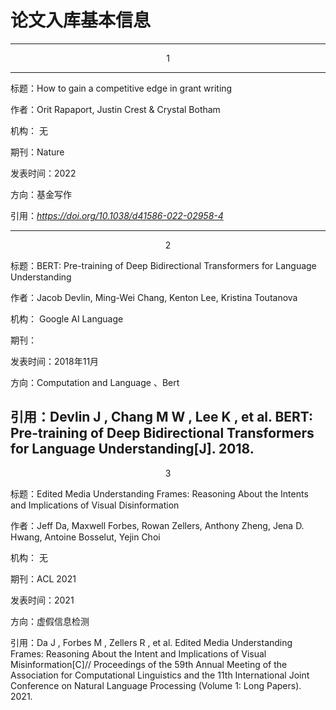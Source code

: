 # 论文入库基本信息

---
<center>1</center>

---

标题：How to gain a competitive edge in grant writing

作者：Orit Rapaport, Justin Crest & Crystal Botham

机构： 无

期刊：Nature

发表时间：2022

方向：基金写作

引用：*https://doi.org/10.1038/d41586-022-02958-4*

------

<center>2</center>

标题：BERT: Pre-training of Deep Bidirectional Transformers for Language Understanding

作者：Jacob Devlin, Ming-Wei Chang, Kenton Lee, Kristina Toutanova

机构： Google AI Language

期刊：

发表时间：2018年11月

方向：Computation and Language 、Bert

引用：Devlin J ,  Chang M W ,  Lee K , et al. BERT: Pre-training of Deep Bidirectional Transformers for Language Understanding[J].  2018.
------

<center>3</center>

标题：Edited Media Understanding Frames: Reasoning About the Intents and Implications of Visual Disinformation

作者：Jeff Da, Maxwell Forbes, Rowan Zellers, Anthony Zheng, Jena D. Hwang, Antoine Bosselut, Yejin Choi

机构： 无

期刊：ACL 2021

发表时间：2021

方向：虚假信息检测

引用：Da J ,  Forbes M ,  Zellers R , et al. Edited Media Understanding Frames: Reasoning About the Intent and Implications of Visual Misinformation[C]// Proceedings of the 59th Annual Meeting of the Association for Computational Linguistics and the 11th International Joint Conference on Natural Language Processing (Volume 1: Long Papers). 2021.
